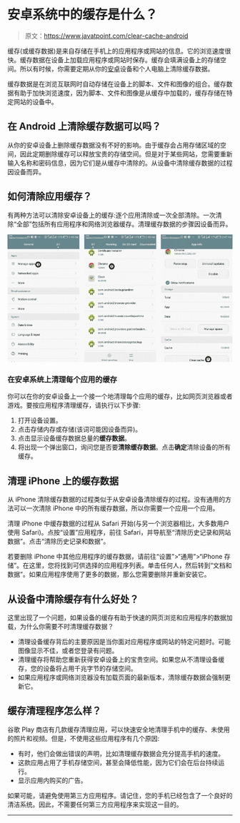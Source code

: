 # 安卓系统中的缓存是什么？

> 原文：<https://www.javatpoint.com/clear-cache-android>

缓存(或缓存数据)是来自存储在手机上的应用程序或网站的信息。它的浏览速度很快。缓存数据在设备上加载应用程序或网站时保存。缓存会填满设备上的存储空间。所以有时候，你需要定期从你的[安卓](https://www.javatpoint.com/android-tutorial)设备和个人电脑上清除缓存数据。

缓存数据是在浏览互联网时自动存储在设备上的脚本、文件和图像的组合。缓存数据有助于加快浏览速度，因为脚本、文件和图像是从缓存中加载的，缓存存储在特定网站的设备中。

## 在 Android 上清除缓存数据可以吗？

从你的安卓设备上删除缓存数据没有不好的影响。由于缓存会占用存储区域的空间，因此定期删除缓存可以释放宝贵的存储空间。但是对于某些网站，您需要重新输入名称和密码信息，因为它们是从缓存中清除的。从设备中清除缓存数据的过程因设备而异。

## 如何清除应用缓存？

有两种方法可以清除安卓设备上的缓存:逐个应用清除或一次全部清除。一次清除“全部”包括所有应用程序和网络浏览器缓存。清理缓存数据的步骤因设备而异。

![Clear cache android](img/45a7caa049a4d19d29b3dcb78f31e55c.png)

### 在安卓系统上清理每个应用的缓存

你可以在你的安卓设备上一个接一个地清理每个应用的缓存，比如网页浏览器或者游戏。要按应用程序清理缓存，请执行以下步骤:

1.  打开设备设置。
2.  点击存储内存或存储(该词可能因设备而异)。
3.  点击显示设备缓存数据总量的**缓存数据**。
4.  将出现一个弹出窗口，询问您是否要**清除缓存数据**。点击**确定**清除设备的所有缓存。

## 清理 iPhone 上的缓存数据

从 iPhone 清除缓存数据的过程类似于从安卓设备清除缓存的过程。没有通用的方法可以一次清除 iPhone 中的所有缓存数据，所以你需要一个应用一个应用。

清理 iPhone 中缓存数据的过程从 Safari 开始(与另一个浏览器相比，大多数用户使用 Safari)。点按“设置”应用程序，前往 Safari，并导航至“清除历史记录和网站数据”。点击“清除历史记录和数据”。

若要删除 iPhone 中其他应用程序的缓存数据，请前往“设置”>“通用”>“iPhone 存储”。在这里，您将找到可供选择的应用程序列表。单击任何人，然后转到“文档和数据”。如果应用程序使用了更多的数据，那么您需要删除并重新安装它。

## 从设备中清除缓存有什么好处？

这里出现了一个问题，如果设备的缓存有助于快速的网页浏览和应用程序的数据加载，为什么你需要不时清理缓存数据？

*   清理设备缓存背后的主要原因是当你面对应用程序或网站的特定问题时。可能图像显示不佳，或者您登录有问题。
*   清理缓存将帮助您重新获得安卓设备上的宝贵空间。如果您从不清理设备缓存，您的设备将占用千兆字节的存储空间。
*   如果应用程序或网络浏览器没有加载页面的最新版本，清除缓存数据会强制更新它。

## 缓存清理程序怎么样？

谷歌 Play 商店有几款缓存清理应用，可以快速安全地清理手机中的缓存、未使用的照片和视频。但是，不使用这些应用程序有几个原因:

*   有时，他们会做出错误的声明，比如清理缓存数据会充分提高手机的速度。
*   这款应用占用了手机存储空间，甚至会降低性能，因为它们会在后台持续运行。
*   显示应用内购买的广告。

如果可能，请避免使用第三方应用程序。请记住，您的手机已经包含了一个良好的清洁系统。因此，不需要任何第三方应用程序来实现这一目的。

* * *